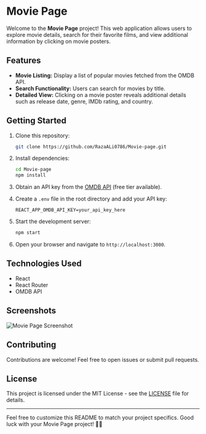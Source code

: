 # Movie Page

Welcome to the **Movie Page** project! This web application allows users to explore movie details, search for their favorite films, and view additional information by clicking on movie posters.

## Features

- **Movie Listing:** Display a list of popular movies fetched from the OMDB API.
- **Search Functionality:** Users can search for movies by title.
- **Detailed View:** Clicking on a movie poster reveals additional details such as release date, genre, IMDb rating, and country.

## Getting Started

1. Clone this repository:

   ```bash
   git clone https://github.com/RazaALi0786/Movie-page.git
   ```

2. Install dependencies:

   ```bash
   cd Movie-page
   npm install
   ```

3. Obtain an API key from the [OMDB API](http://www.omdbapi.com/) (free tier available).

4. Create a `.env` file in the root directory and add your API key:

   ```env
   REACT_APP_OMDB_API_KEY=your_api_key_here
   ```

5. Start the development server:

   ```bash
   npm start
   ```

6. Open your browser and navigate to `http://localhost:3000`.

## Technologies Used

- React
- React Router
- OMDB API

## Screenshots

![Movie Page Screenshot](/screenshots/movie-page.png)

## Contributing

Contributions are welcome! Feel free to open issues or submit pull requests.

## License

This project is licensed under the MIT License - see the [LICENSE](LICENSE) file for details.

---

Feel free to customize this README to match your project specifics. Good luck with your Movie Page project! 🎥🍿

